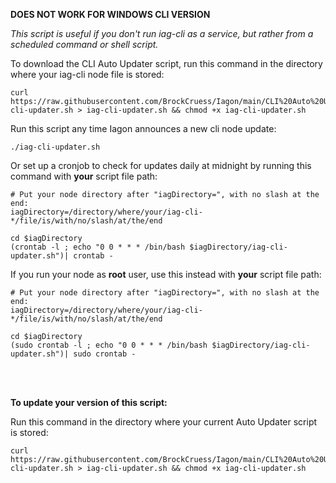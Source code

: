 **DOES NOT WORK FOR WINDOWS CLI VERSION**

*This script is useful if you don't run iag-cli as a service, but rather from a scheduled command or shell script.*

To download the CLI Auto Updater script, run this command in the directory where your iag-cli node file is stored:

```
curl https://raw.githubusercontent.com/BrockCruess/Iagon/main/CLI%20Auto%20Updater/iag-cli-updater.sh > iag-cli-updater.sh && chmod +x iag-cli-updater.sh
```

Run this script any time Iagon announces a new cli node update:

```
./iag-cli-updater.sh
```

Or set up a cronjob to check for updates daily at midnight by running this command with **your** script file path:

```
# Put your node directory after "iagDirectory=", with no slash at the end:
iagDirectory=/directory/where/your/iag-cli-*/file/is/with/no/slash/at/the/end

cd $iagDirectory
(crontab -l ; echo "0 0 * * * /bin/bash $iagDirectory/iag-cli-updater.sh")| crontab -
```

If you run your node as **root** user, use this instead with **your** script file path:

```
# Put your node directory after "iagDirectory=", with no slash at the end:
iagDirectory=/directory/where/your/iag-cli-*/file/is/with/no/slash/at/the/end

cd $iagDirectory
(sudo crontab -l ; echo "0 0 * * * /bin/bash $iagDirectory/iag-cli-updater.sh")| sudo crontab -
```

<br>
<br>

**To update your version of this script:**

Run this command in the directory where your current Auto Updater script is stored:

```
curl https://raw.githubusercontent.com/BrockCruess/Iagon/main/CLI%20Auto%20Updater/iag-cli-updater.sh > iag-cli-updater.sh && chmod +x iag-cli-updater.sh
```
